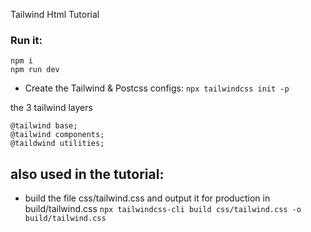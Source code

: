 Tailwind Html Tutorial

### Run it:

```
npm i
npm run dev
```

- Create the Tailwind & Postcss configs:
`npx tailwindcss init -p`


the 3 tailwind layers
```
@tailwind base;
@tailwind components;
@taildwind utilities;
```

## also used in the tutorial:

- build the file css/tailwind.css and output it for production in build/tailwind.css
`npx tailwindcss-cli build css/tailwind.css -o build/tailwind.css`

